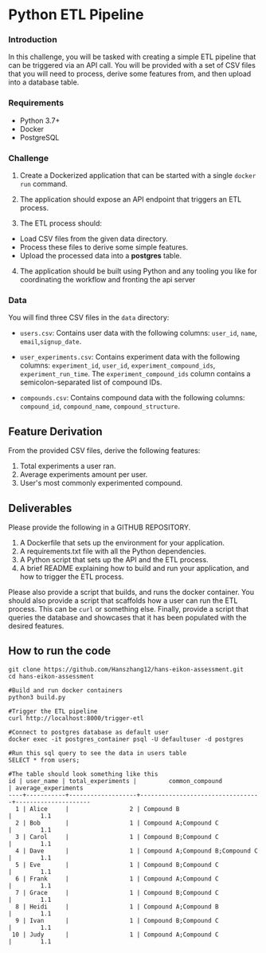 # Python ETL Pipeline

### Introduction
In this challenge, you will be tasked with creating a simple ETL pipeline that can be triggered via an API call. You will be provided with a set of CSV files that you will need to process, derive some features from, and then upload into a database table.

### Requirements
- Python 3.7+
- Docker
- PostgreSQL

### Challenge
1.  Create a Dockerized application that can be started with a single `docker run` command.

2. The application should expose an API endpoint that triggers an ETL process.

3. The ETL process should:
- Load CSV files from the given data directory.
 - Process these files to derive some simple features.
 - Upload the processed data into a **postgres** table.

4.  The application should be built using Python and any tooling you like for coordinating the workflow and fronting the api server

### Data
You will find three CSV files in the `data`  directory:

- `users.csv`: Contains user data with the following columns: `user_id`, `name`, `email`,`signup_date`.

- `user_experiments.csv`: Contains experiment data with the following columns: `experiment_id`, `user_id`, `experiment_compound_ids`, `experiment_run_time`. The `experiment_compound_ids` column contains a semicolon-separated list of compound IDs.


- `compounds.csv`: Contains compound data with the following columns: `compound_id`, `compound_name`, `compound_structure`.


## Feature Derivation
From the provided CSV files, derive the following features:

1. Total experiments a user ran.
2. Average experiments amount per user.
3. User's most commonly experimented compound.

## Deliverables
Please provide the following in a GITHUB REPOSITORY.

1. A Dockerfile that sets up the environment for your application.
2. A requirements.txt file with all the Python dependencies.
3. A Python script that sets up the API and the ETL process.
4. A brief README explaining how to build and run your application, and how to trigger the ETL process.


Please also provide a script that builds, and runs the docker container.
You should also provide a script that scaffolds how a user can run the ETL process. This can be `curl` or something else.
Finally, provide a script that queries the database and showcases that it has been populated with the desired features.


## How to run the code
```
git clone https://github.com/Hanszhang12/hans-eikon-assessment.git
cd hans-eikon-assessment

#Build and run docker containers
python3 build.py

#Trigger the ETL pipeline
curl http://localhost:8000/trigger-etl

#Connect to postgres database as default user
docker exec -it postgres_container psql -U defaultuser -d postgres

#Run this sql query to see the data in users table
SELECT * from users;

#The table should look something like this
id | user_name | total_experiments |         common_compound          | average_experiments 
----+-----------+-------------------+----------------------------------+---------------------
  1 | Alice     |                 2 | Compound B                       |        1.1
  2 | Bob       |                 1 | Compound A;Compound C            |        1.1
  3 | Carol     |                 1 | Compound B;Compound C            |        1.1
  4 | Dave      |                 1 | Compound A;Compound B;Compound C |        1.1
  5 | Eve       |                 1 | Compound B;Compound C            |        1.1
  6 | Frank     |                 1 | Compound A;Compound C            |        1.1
  7 | Grace     |                 1 | Compound B;Compound C            |        1.1
  8 | Heidi     |                 1 | Compound A;Compound B            |        1.1
  9 | Ivan      |                 1 | Compound B;Compound C            |        1.1
 10 | Judy      |                 1 | Compound A;Compound C            |        1.1
```
